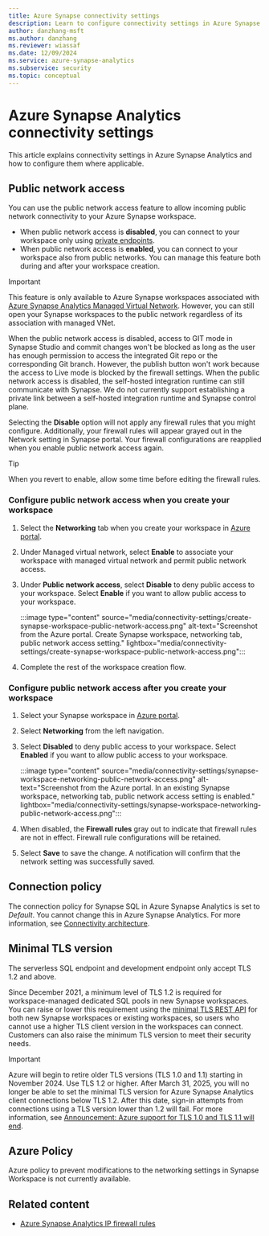 ```yaml
---
title: Azure Synapse connectivity settings
description: Learn to configure connectivity settings in Azure Synapse Analytics.
author: danzhang-msft
ms.author: danzhang
ms.reviewer: wiassaf
ms.date: 12/09/2024
ms.service: azure-synapse-analytics
ms.subservice: security
ms.topic: conceptual
---
```


# Azure Synapse Analytics connectivity settings

This article explains connectivity settings in Azure Synapse Analytics and how to configure them where applicable.

## Public network access

You can use the public network access feature to allow incoming public network connectivity to your Azure Synapse workspace. 

- When public network access is **disabled**, you can connect to your workspace only using [private endpoints](synapse-workspace-managed-private-endpoints.md). 
- When public network access is **enabled**, you can connect to your workspace also from public networks. You can manage this feature both during and after your workspace creation. 

> [!IMPORTANT]
> This feature is only available to Azure Synapse workspaces associated with [Azure Synapse Analytics Managed Virtual Network](synapse-workspace-managed-vnet.md). However, you can still open your Synapse workspaces to the public network regardless of its association with managed VNet.
> 
> When the public network access is disabled, access to GIT mode in Synapse Studio and commit changes won't be blocked as long as the user has enough permission to access the integrated Git repo or the corresponding Git branch. However, the publish button won't work because the access to Live mode is blocked by the firewall settings.
> When the public network access is disabled, the self-hosted integration runtime can still communicate with Synapse. We do not currently support establishing a private link between a self-hosted integration runtime and Synapse control plane.

Selecting the **Disable** option will not apply any firewall rules that you might configure. Additionally, your firewall rules will appear grayed out in the Network setting in Synapse portal. Your firewall configurations are reapplied when you enable public network access again. 

> [!TIP]
> When you revert to enable, allow some time before editing the firewall rules.

### Configure public network access when you create your workspace

1. Select the **Networking** tab when you create your workspace in [Azure portal](https://aka.ms/azureportal).
1. Under Managed virtual network, select **Enable** to associate your workspace with managed virtual network and permit public network access. 
1. Under **Public network access**, select **Disable** to deny public access to your workspace. Select **Enable** if you want to allow public access to your workspace.

   :::image type="content" source="media/connectivity-settings/create-synapse-workspace-public-network-access.png" alt-text="Screenshot from the Azure portal. Create Synapse workspace, networking tab, public network access setting." lightbox="media/connectivity-settings/create-synapse-workspace-public-network-access.png":::

1. Complete the rest of the workspace creation flow.

### Configure public network access after you create your workspace

1. Select your Synapse workspace in [Azure portal](https://aka.ms/azureportal).
1. Select **Networking** from the left navigation.
1. Select **Disabled** to deny public access to your workspace. Select **Enabled** if you want to allow public access to your workspace.

   :::image type="content" source="media/connectivity-settings/synapse-workspace-networking-public-network-access.png" alt-text="Screenshot from the Azure portal. In an existing Synapse workspace, networking tab, public network access setting is enabled." lightbox="media/connectivity-settings/synapse-workspace-networking-public-network-access.png":::

1. When disabled, the **Firewall rules** gray out to indicate that firewall rules are not in effect. Firewall rule configurations will be retained. 
1. Select **Save** to save the change. A notification will confirm that the network setting was successfully saved.

## Connection policy
The connection policy for Synapse SQL in Azure Synapse Analytics is set to *Default*. You cannot change this in Azure Synapse Analytics. For more information, see [Connectivity architecture](/azure/azure-sql/database/connectivity-architecture#connection-policy).

## Minimal TLS version

The serverless SQL endpoint and development endpoint only accept TLS 1.2 and above.

Since December 2021, a minimum level of TLS 1.2 is required for workspace-managed dedicated SQL pools in new Synapse workspaces. You can raise or lower this requirement using the [minimal TLS REST API](/rest/api/synapse/sqlserver/workspace-managed-sql-server-dedicated-sql-minimal-tls-settings/update) for both new Synapse workspaces or existing workspaces, so users who cannot use a higher TLS client version in the workspaces can connect. Customers can also raise the minimum TLS version to meet their security needs. 

> [!IMPORTANT]
> Azure will begin to retire older TLS versions (TLS 1.0 and 1.1) starting in November 2024. Use TLS 1.2 or higher. After March 31, 2025, you will no longer be able to set the minimal TLS version for Azure Synapse Analytics client connections below TLS 1.2.  After this date, sign-in attempts from connections using a TLS version lower than 1.2 will fail. For more information, see [Announcement: Azure support for TLS 1.0 and TLS 1.1 will end](https://azure.microsoft.com/updates/azure-support-tls-will-end-by-31-october-2024-2/).

## Azure Policy

Azure policy to prevent modifications to the networking settings in Synapse Workspace is not currently available.

## Related content

 - [Azure Synapse Analytics IP firewall rules](synapse-workspace-ip-firewall.md)

